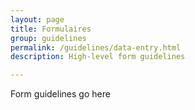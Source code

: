 ```yaml
---
layout: page
title: Formulaires
group: guidelines
permalink: /guidelines/data-entry.html
description: High-level form guidelines

---
```


Form guidelines go here

